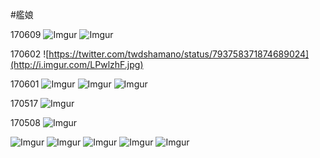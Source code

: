 #艦娘

170609
![Imgur](http://i.imgur.com/2tbp7km.png)
![Imgur](http://i.imgur.com/ZRF7Wd4.jpg)

170602
![https://twitter.com/twdshamano/status/793758371874689024](http://i.imgur.com/LPwlzhF.jpg)

170601
![Imgur](http://i.imgur.com/WBjtEAs.jpg)
![Imgur](http://i.imgur.com/f1VUK3G.jpg)
![Imgur](http://i.imgur.com/93Ch4mN.jpg)

170517
![Imgur](http://i.imgur.com/bxvtXmI.jpg)


170508
![Imgur](http://i.imgur.com/aZioVAG.jpg)

![Imgur](http://i.imgur.com/H6DdYDY.jpg)
![Imgur](http://i.imgur.com/DJJAy19.jpg)
![Imgur](http://i.imgur.com/U7minhp.jpg)
![Imgur](http://i.imgur.com/inXlTC9.jpg)
![Imgur](http://i.imgur.com/UNPF9Ec.jpg)
